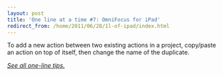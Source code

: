 ```yaml
---
layout: post
title: 'One line at a time #7: OmniFocus for iPad'
redirect_from: /home/2011/06/28/1l-of-ipad/index.html
---
```

<p>To add a new action between two existing actions in a project, copy/paste an action on top of itself, then change the name of the duplicate.</p>
<p><a href="http://www.practicallyefficient.com/tag/one-liners"><em>See all one-line tips.</em></a></p>
